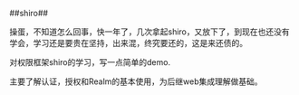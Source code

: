 
##shiro##

操蛋，不知道怎么回事，快一年了，几次拿起shiro，又放下了，到现在也还没有学会，学习还是要贵在坚持，出来混，终究要还的，这是来还债的。

对权限框架shiro的学习，写一点简单的demo.

主要了解认证，授权和Realm的基本使用，为后继web集成理解做基础。